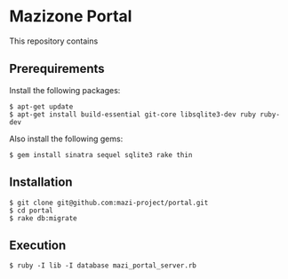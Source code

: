 Mazizone Portal
=================

This repository contains 

Prerequirements
---------------

Install the following packages:

    $ apt-get update
    $ apt-get install build-essential git-core libsqlite3-dev ruby ruby-dev

Also install the following gems:

    $ gem install sinatra sequel sqlite3 rake thin

Installation
------------

    $ git clone git@github.com:mazi-project/portal.git
    $ cd portal
    $ rake db:migrate

Execution
---------

    $ ruby -I lib -I database mazi_portal_server.rb

